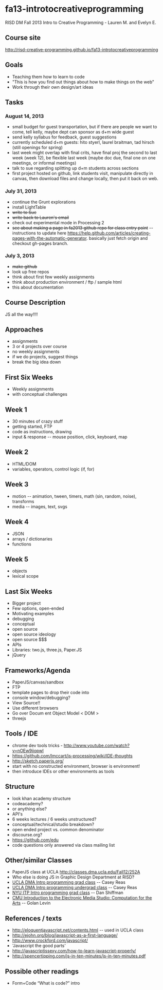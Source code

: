 fa13-introtocreativeprogramming
===============================

RISD DM Fall 2013 Intro to Creative Programming - Lauren M. and Evelyn E.

## Course site
http://risd-creative-programming.github.io/fa13-introtocreativeprogramming

## Goals
- Teaching them how to learn to code
- "This is how you find out things about how to make things on the web"
- Work through their own design/art ideas

## Tasks

### August 14, 2013
- small budget for guest transportation, but if there are people we want to come, tell kelly, maybe dept can sponsor as d+m wide guest
- send kelly syllabus for feedback, guest suggestions
- currently scheduled d+m guests: hito styerl, laurel braitman, tad hirsch (still openings for spring)
- last week might overlap with final crits, have final proj the second to last week (week 12), be flexible last week (maybe doc due, final one on one meetings, or informal meetings)
- talk to sue regarding splitting up d+m students across sections
- first project hosted on github, link students visit, manipulate directly in canvas, then download files and change locally, then put it back on web.

### July 31, 2013
- continue the Grunt explorations
- install LightTable
- ~~write to Sue~~
- ~~write back to Lauren's email~~
- check out experimental mode in Processing 2
- ~~see about making a page in fa2013 github repo for class entry point~~ -- instructions to update here https://help.github.com/articles/creating-pages-with-the-automatic-generator. basically just fetch origin and checkout gh-pages branch.

### July 3, 2013
- ~~make github~~
- look up free repos
- think about first few weekly assignments
- think about production environment / ftp / sample html
- this about documentation

## Course Description
JS all the way!!!!

## Approaches
- assignments
- 3 or 4 projects over course
- no weekly assignments
- if we do projects, suggest things
- break the big idea down

## First Six Weeks
- Weekly assignments
- with conceptual challenges

## Week 1
- 30 minutes of crazy stuff
- getting started, FTP
- code as instructions, drawing
- input & response -- mouse position, click, keyboard, map

## Week 2
- HTML/DOM
- variables, operators, control logic (if, for)

## Week 3
- motion -- animation, tween, timers, math (sin, random, noise), transforms
- media -- images, text, svgs

## Week 4
- JSON
- arrays / dictionaries
- functions

## Week 5
- objects
- lexical scope

## Last Six Weeks
- Bigger project
- Few options, open-ended
- Motivating examples
- debugging
- conceptual
- open source
- open source ideology
- open source $$$
- APIs
- Libraries: two.js, three.js, Paper.JS
- jQuery

## Frameworks/Agenda
- PaperJS/canvas/sandbox
- FTP
- template pages to drop their code into
- console window/debugging?
- View Source!!
- Use different browsers
- Go over Docum ent Object Model < DOM >
- threejs

## Tools / IDE
- chrome dev tools tricks - http://www.youtube.com/watch?v=nOEw9iiopwI
- https://github.com/lmccart/js-processing/wiki/IDE-thoughts
- http://sketch.paperjs.org/
- start with no constructed environment, browser is environment!
- then introduce IDEs or other environments as tools

## Structure
- look khan academy structure
- codeacademy?
- or anything else?
- API's
- 6 weeks lectures / 6 weeks unstructured?
- conceptual/technical/studio breakdown?
- open ended project vs. common denominator
- discourse.org?
- https://github.com/edu
- code questions only answered via class mailing list

## Other/similar Classes
- PaperJS class at UCLA http://classes.dma.ucla.edu/Fall12/252A
- Who else is doing JS in Graphic Design Department at RISD?
- [UCLA DMA Intro programming grad class](http://classes.dma.ucla.edu/Fall10/252A/) -- Casey Reas
- [UCLA DMA Intro programming undergrad class](http://classes.dma.ucla.edu/Spring11/28/exercises.html) -- Casey Reas
- [NYU ITP Intro programming grad class](http://itp.nyu.edu/sigs/program/) -- Dan Shiffman
- [CMU Introduction to the Electronic Media Studio: Computation for the Arts](http://cmuems.com/2012/a/) -- Golan Levin

## References / texts
- http://eloquentjavascript.net/contents.html -- used in UCLA class
- http://ejohn.org/blog/javascript-as-a-first-language/
- http://www.crockford.com/javascript/
- 'Javascript the good parts'
- http://javascriptissexy.com/how-to-learn-javascript-properly/
- http://spencertipping.com/js-in-ten-minutes/js-in-ten-minutes.pdf

## Possible other readings
- Form+Code “What is code?” intro




